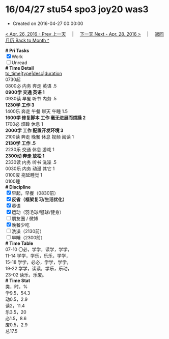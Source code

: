 # 16/04/27 stu54 spo3 joy20 was3

- Created on 2016-04-27 00:00:00

[< Apr. 26, 2016 - Prev 上一天](/lifelogs/2016/04/d26.md) &nbsp; &nbsp; | &nbsp; &nbsp; [下一天 Next - Apr. 28, 2016 >](/lifelogs/2016/04/d28.md) &nbsp; &nbsp; |  &nbsp; &nbsp; [返回月历 Back to Month ^](/lifelogs/2016/04/index.md)
<br/><div><b># Pri Tasks</b></div><div><input checked="true" type="checkbox"/>Work</div><div><input type="checkbox"/>Unread</div><div><b># Time Detail</b></div><div><u>to_time|type|desc|duration</u></div><div>0730起</div><div>0800必 内务 奔走 英语 .5</div><div><b>0900学 交通 英语 1</b></div><div>0930读 早餐 听书 内务 .5</div><div><b>1230学 工作 3</b></div><div>1400乐 奔走 午餐 聊天 午睡 1.5</div><div><b>1600学 修复脚本 工作 毫无进展而烦躁 2</b></div><div>1700必 烦躁 休息 1</div><div><b>2000学 工作 配置开发环境 3</b></div><div>2100读 奔走 晚餐 休息 视频 阅读 1</div><div><b>2130学 工作 .5</b></div><div>2230乐 交通 休息 游戏 1</div><div><b>2300动 奔走 放松 1</b></div><div>2330读 内务 听书 洗澡 .5</div><div>0030乐 内务 动漫 其它 1</div><div>0100废 拖延睡觉 1</div><div>0100睡</div><div><b># Discipline</b></div><div><input checked="true" type="checkbox"/>早起，早餐（0830前）</div><div><b><input checked="true" type="checkbox"/></b><b>反省（框架复习/生活优化）</b></div><div><input checked="true" type="checkbox"/>英语</div><div><input checked="true" type="checkbox"/>运动（羽毛球/毽球/健身）</div><div><input type="checkbox"/>朋友圈 / 微博</div><div><input checked="true" type="checkbox"/>晚餐少吃</div><div><input type="checkbox"/>洗澡（2130前）</div><div><input type="checkbox"/>早睡（2300前）</div><div><b># Time Table</b></div><div>07-10 〇必，学学，读学，学学，</div><div>11-14 学学，学乐，乐乐，学学，</div><div>15-18 学学，必必，学学，学学，</div><div>19-22 学学，读读，学乐，乐动，</div><div>23-02 读乐，乐废。</div><div><b># Time Stat</b></div><div>类，时，%</div><div>学9.5，54.3</div><div>动0.5，2.9</div><div>读2，11.4</div><div>乐3.5，20</div><div>必1.5，8.6</div><div>废0.5，2.9</div><div>总17.5</div>
